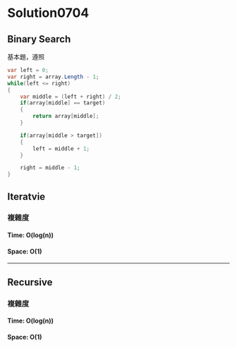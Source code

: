 # Solution0704

## Binary Search

基本題，遵照

```csharp
var left = 0;
var right = array.Length - 1;
while(left <= right)
{
    var middle = (left + right) / 2;
    if(array[middle] == target)
    {
        return array[middle];
    }

    if(array[middle > target])
    {
        left = middle + 1;
    }

    right = middle - 1;
}
```

## Iteratvie

### 複雜度

#### Time: O(log(n))

#### Space: O(1)

---

## Recursive

### 複雜度

#### Time: O(log(n))

#### Space: O(1)